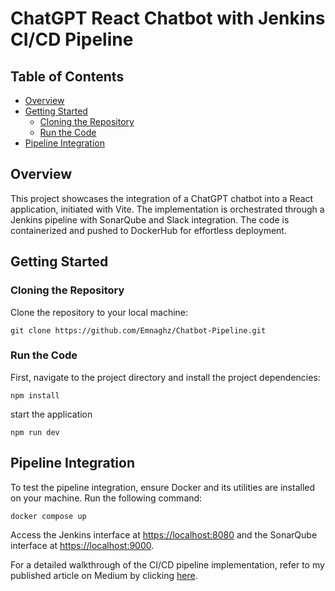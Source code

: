 # ChatGPT React Chatbot with Jenkins CI/CD Pipeline

## Table of Contents

- [Overview](#overview)
- [Getting Started](#getting-started)
  - [Cloning the Repository](#cloning-the-repository)
  - [Run the Code](#run-the-code)
- [Pipeline Integration](#pipeline-integration)

## Overview

This project showcases the integration of a ChatGPT chatbot into a React application, initiated with Vite. The implementation is orchestrated through a Jenkins pipeline with SonarQube and Slack integration. The code is containerized and pushed to DockerHub for effortless deployment.

## Getting Started
### Cloning the Repository
Clone the repository to your local machine:
```
git clone https://github.com/Emnaghz/Chatbot-Pipeline.git
```
### Run the Code
First, navigate to the project directory and install the project dependencies:
```
npm install
```
start the application
```
npm run dev
```
## Pipeline Integration
To test the pipeline integration, ensure Docker and its utilities are installed on your machine. 
Run the following command:
```
docker compose up
```
Access the Jenkins interface at [https://localhost:8080](https://localhost:8080) and the SonarQube interface at [https://localhost:9000](https://localhost:9000).

For a detailed walkthrough of the CI/CD pipeline implementation, refer to my published article on Medium by clicking [here](https://medium.com/@emnaghzaiel176/a-comprehensive-guide-to-building-a-ci-cd-pipeline-with-jenkins-sonarqube-and-slack-integration-af01f834eca).
